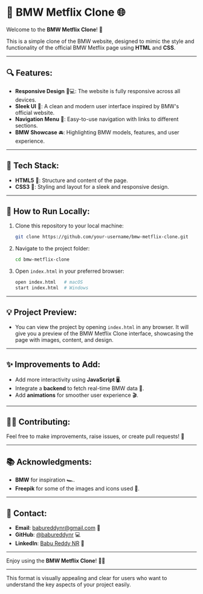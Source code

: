 # 🚗 **BMW Metflix Clone** 🌐

Welcome to the **BMW Metflix Clone**! 🎉

This is a simple clone of the BMW website, designed to mimic the style and functionality of the official BMW Metflix page using **HTML** and **CSS**. 

---

## 🔍 **Features**:
- **Responsive Design** 📱💻: The website is fully responsive across all devices.
- **Sleek UI** 🎨: A clean and modern user interface inspired by BMW's official website.
- **Navigation Menu** 🧭: Easy-to-use navigation with links to different sections.
- **BMW Showcase** 🚘: Highlighting BMW models, features, and user experience.

---

## 🌟 **Tech Stack**:
- **HTML5** 📝: Structure and content of the page.
- **CSS3** 🎨: Styling and layout for a sleek and responsive design.

---

## 🚀 **How to Run Locally**:
1. Clone this repository to your local machine:
   ```bash
   git clone https://github.com/your-username/bmw-metflix-clone.git
   ```
2. Navigate to the project folder:
   ```bash
   cd bmw-metflix-clone
   ```
3. Open `index.html` in your preferred browser:
   ```bash
   open index.html   # macOS
   start index.html  # Windows
   ```

---

## 💡 **Project Preview**:
- You can view the project by opening `index.html` in any browser. It will give you a preview of the BMW Metflix Clone interface, showcasing the page with images, content, and design.

---

## ✨ **Improvements to Add**:
- Add more interactivity using **JavaScript** 🖥️.
- Integrate a **backend** to fetch real-time BMW data 🔗.
- Add **animations** for smoother user experience 🎬.

---

## 👨‍💻 **Contributing**:
Feel free to make improvements, raise issues, or create pull requests! 🚀

---

## 📚 **Acknowledgments**:
- **BMW** for inspiration 🏎️.
- **Freepik** for some of the images and icons used 📸.

---

## 💬 **Contact**:
- **Email**: babureddynr@gmail.com 📧
- **GitHub**: [@babureddynr](https://github.com/babureddynr) 💻
- **LinkedIn**: [Babu Reddy NR](https://www.linkedin.com/in/babureddynr) 🔗

---

Enjoy using the **BMW Metflix Clone**! 🚗💨

---

This format is visually appealing and clear for users who want to understand the key aspects of your project easily.
